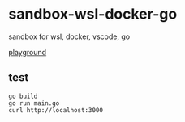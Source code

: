 # sandbox-wsl-docker-go
sandbox for wsl, docker, vscode, go

[playground](https://play.golang.org/)

## test

```
go build
go run main.go
curl http://localhost:3000
```
